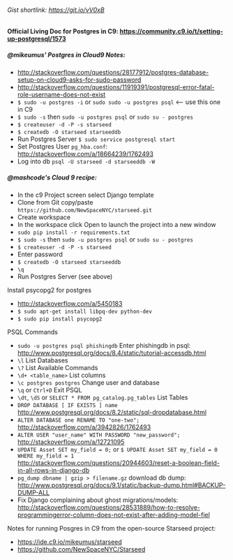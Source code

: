 ###### Gist shortlink: https://git.io/vV0xB

#### Official Living Doc for Postgres in C9: https://community.c9.io/t/setting-up-postgresql/1573

##### @mikeumus' Postgres in Cloud9 Notes:
 - http://stackoverflow.com/questions/28177912/postgres-database-setup-on-cloud9-asks-for-sudo-password
 - http://stackoverflow.com/questions/11919391/postgresql-error-fatal-role-username-does-not-exist
 - `$ sudo -u postgres -i` or `sudo sudo -u postgres psql` <-- use this one in C9
 - `$ sudo -s` then `sudo -u postgres psql` or `sudo su - postgres`
 - `$ createuser -d -P -s starseed`
 - `$ createdb -O starseed starseeddb`
 - Run Postgres Server `$ sudo service postgresql start` 
 - Set Postgres User `pg_hba.conf`: http://stackoverflow.com/a/18664239/1762493
 - Log into db `psql -U starseed -d starseeddb -W`

##### @mashcode's Cloud 9 recipe:
 - In the c9 Project screen select Django template
 - Clone from Git copy/paste `https://github.com/NewSpaceNYC/starseed.git`
 - Create workspace
 - In the workspace click Open to launch the project into a new window
 - `sudo pip install -r requirements.txt `
 - `$ sudo -s` then `sudo -u postgres psql` or `sudo su - postgres`
 - `$ createuser -d -P -s starseed` 
 - Enter password
 - `$ createdb -O starseed starseeddb` 
 - `\q`
 - Run Postgres Server (see above)

Install psycopg2 for postgres
 - http://stackoverflow.com/a/5450183
 - `$ sudo apt-get install libpq-dev python-dev`
 - `$ sudo pip install psycopg2`

PSQL Commands
 - `sudo -u postgres psql phishingdb` Enter phishingdb in psql: http://www.postgresql.org/docs/8.4/static/tutorial-accessdb.html
 - `\l` List Databases
 - `\?` List Available Commands
 - `\d+ <table_name>` List columns
 - `\c postgres postgres` Change user and database
 - `\q` or `Ctrl+D` Exit PSQL
 - `\dt`, `\dS` or `SELECT * FROM pg_catalog.pg_tables` List Tables
 - `DROP DATABASE [ IF EXISTS ] name` http://www.postgresql.org/docs/8.2/static/sql-dropdatabase.html
 - `ALTER DATABASE one RENAME TO "one-two";` http://stackoverflow.com/a/3942826/1762493
 - `ALTER USER "user_name" WITH PASSWORD "new_password";` http://stackoverflow.com/a/12721095
 - `UPDATE Asset SET my_field = 0;` or `$ UPDATE Asset SET my_field = 0 WHERE my_field = 1` http://stackoverflow.com/questions/20944603/reset-a-boolean-field-in-all-rows-in-django-db 
 - `pg_dump dbname | gzip > filename.gz` download db dump: http://www.postgresql.org/docs/9.1/static/backup-dump.html#BACKUP-DUMP-ALL
 - Fix Django complaining about ghost migrations/models: http://stackoverflow.com/questions/28531889/how-to-resolve-programmingerror-column-does-not-exist-after-adding-model-fiel


Notes for running Posgres in C9 from the open-source Starseed project: 
 - https://ide.c9.io/mikeumus/starseed
 - https://github.com/NewSpaceNYC/Starseed